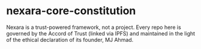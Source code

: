 # nexara-core-constitution
Nexara is a trust-powered framework, not a project. Every repo here is governed by the Accord of Trust (linked via IPFS) and maintained in the light of the ethical declaration of its founder, MJ Ahmad.
